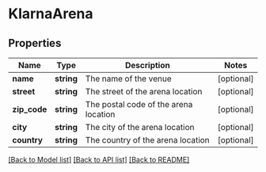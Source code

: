 # KlarnaArena

## Properties
Name | Type | Description | Notes
------------ | ------------- | ------------- | -------------
**name** | **string** | The name of the venue | [optional] 
**street** | **string** | The street of the arena location | [optional] 
**zip_code** | **string** | The postal code of the arena location | [optional] 
**city** | **string** | The city of the arena location | [optional] 
**country** | **string** | The country of the arena location | [optional] 

[[Back to Model list]](../../README.md#documentation-for-models) [[Back to API list]](../../README.md#documentation-for-api-endpoints) [[Back to README]](../../README.md)

